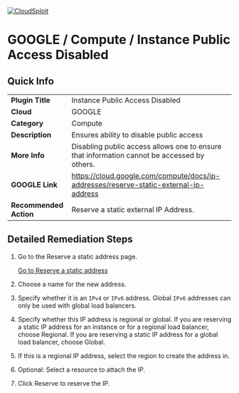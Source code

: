 [![CloudSploit](https://cloudsploit.com/img/logo-new-big-text-100.png "CloudSploit")](https://cloudsploit.com)

# GOOGLE / Compute / Instance Public Access Disabled

## Quick Info

| | |
|-|-|
| **Plugin Title** | Instance Public Access Disabled |
| **Cloud** | GOOGLE |
| **Category** | Compute |
| **Description** | Ensures ability to disable public access |
| **More Info** | Disabling public access allows one to ensure that information cannot be accessed by others. |
| **GOOGLE Link** | https://cloud.google.com/compute/docs/ip-addresses/reserve-static-external-ip-address |
| **Recommended Action** | Reserve a static external IP Address. |

## Detailed Remediation Steps
1.  Go to the Reserve a static address page.

    [Go to Reserve a static address](https://console.cloud.google.com/networking/addresses/add)

2.  Choose a name for the new address.

3.  Specify whether it is an `IPv4` or `IPv6` address. Global `IPv6` addresses can only be used with global load balancers.

4.  Specify whether this IP address is regional or global. If you are reserving a static IP address for an instance or for a regional load balancer, choose Regional. If you are reserving a static IP address for a global load balancer, choose Global.

5.  If this is a regional IP address, select the region to create the address in.

6.  Optional: Select a resource to attach the IP.

7.  Click Reserve to reserve the IP.